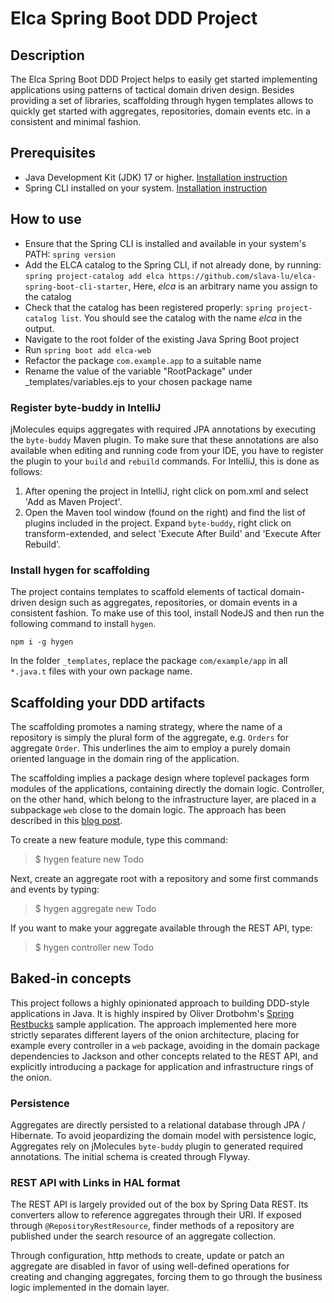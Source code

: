 # Elca Spring Boot DDD Project

## Description

The Elca Spring Boot DDD Project helps to easily get started implementing applications using patterns of tactical domain driven design.
Besides providing a set of libraries, scaffolding through hygen templates allows to quickly get started with aggregates, repositories, domain events etc.
in a consistent and minimal fashion.


## Prerequisites
* Java Development Kit (JDK) 17 or higher. [Installation instruction](https://www.oracle.com/java/technologies/downloads/)
* Spring CLI installed on your system. [Installation instruction](https://docs.spring.io/spring-cli/reference/installation.html)

## How to use

* Ensure that the Spring CLI is installed and available in your system's PATH: `spring version`
* Add the ELCA catalog to the Spring CLI, if not already done, by running: `spring project-catalog add elca https://github.com/slava-lu/elca-spring-boot-cli-starter`,
  Here, _elca_ is an arbitrary name you assign to the catalog
* Check that the catalog has been registered properly: `spring project-catalog list`. You should see the catalog with the name _elca_ in the output.
* Navigate to the root folder of the existing Java Spring Boot project
* Run `spring boot add elca-web`
* Refactor the package `com.example.app` to a suitable name
* Rename the value of the variable "RootPackage" under _templates/variables.ejs to your chosen package name


### Register byte-buddy in IntelliJ

jMolecules equips aggregates with required JPA annotations by executing the `byte-buddy` Maven plugin. To make sure that these annotations are also available when editing and running code from your IDE, you have to register the plugin to your `build` and `rebuild` commands. For IntelliJ, this is done as follows:

1) After opening the project in IntelliJ, right click on pom.xml and select 'Add as Maven Project'.
2) Open the Maven tool window (found on the right) and find the list of plugins included in the project. Expand `byte-buddy`, right click on transform-extended, and select 'Execute After Build' and 'Execute After Rebuild'.

### Install hygen for scaffolding

The project contains templates to scaffold elements of tactical domain-driven design such as aggregates, repositories, or domain events in a consistent fashion. To make use of this tool, install NodeJS and then run the following command to install `hygen`.

`npm i -g hygen`

In the folder `_templates`, replace the package `com/example/app` in all `*.java.t` files with your own package name.

## Scaffolding your DDD artifacts

The scaffolding promotes a naming strategy, where the name of a repository is simply the plural form of the aggregate, e.g. `Orders` for aggregate `Order`. This underlines the aim to employ a purely domain oriented language in the domain ring of the application.

The scaffolding implies a package design where toplevel packages form modules of the applications, containing directly the domain logic. Controller, on the other hand, which belong to the infrastructure layer, are placed in a subpackage `web` close to the domain logic. The approach has been described in this [blog post](https://medium.com/elca-it/feature-based-modular-code-organization-in-java-e4b611d6c103).

To create a new feature module, type this command:

> $ hygen feature new Todo

Next, create an aggregate root with a repository and some first commands and events by typing:

> $ hygen aggregate new Todo

If you want to make your aggregate available through the REST API, type:

> $ hygen controller new Todo

## Baked-in concepts

This project follows a highly opinionated approach to building DDD-style applications in Java. 
It is highly inspired by Oliver Drotbohm's [Spring Restbucks](https://github.com/odrotbohm/spring-restbucks) sample 
application. The approach implemented here more strictly separates different layers of the onion architecture, 
placing for example every controller in a `web` package, avoiding in the domain package dependencies to 
Jackson and other concepts related to the REST API, and explicitly introducing a package for application and 
infrastructure rings of the onion.

### Persistence

Aggregates are directly persisted to a relational database through JPA / Hibernate. To avoid jeopardizing the domain model with persistence logic, Aggregates rely on jMolecules `byte-buddy` plugin to generated required annotations.
The initial schema is created through Flyway.

### REST API with Links in HAL format

The REST API is largely provided out of the box by Spring Data REST. Its converters allow to reference aggregates through their URI. If exposed through `@RepositoryRestResource`, finder methods of a repository are published under the search resource of an aggregate collection.

Through configuration, http methods to create, update or patch an aggregate are disabled in favor of using well-defined operations for creating and changing aggregates, forcing them to go through the business logic implemented in the domain layer. 

